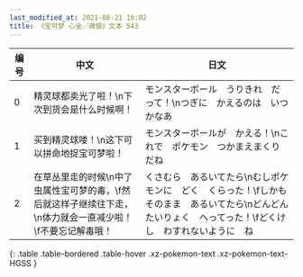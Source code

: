 ```yaml
---
last_modified_at: 2021-08-21 16:02
title: 《宝可梦 心金／魂银》文本 543
---
```

| 编号 | 中文 | 日文 |
| ---- | ---- | ---- |
| 0 | 精灵球都卖光了啦！\n下次到货会是什么时候啊！ | モンスターボール　うりきれ　だって！\nつぎに　かえるのは　いつかなあ |
| 1 | 买到精灵球喽！\n这下可以拼命地捉宝可梦啦！ | モンスターボールが　かえる！\nこれで　ポケモン　つかまえまくりだね |
| 2 | 在草丛里走的时候\n中了虫属性宝可梦的毒，\f然后就这样子继续往下走，\n体力就会一直减少啦！\f不要忘记解毒哦！ | くさむら　あるいてたら\nむしポケモンに　どく　くらった！\fしかも　そのまま　あるいてたら\nどんどん　たいりょく　へってった！\fどくけし　わすれないように　ね |
{: .table .table-bordered .table-hover .xz-pokemon-text .xz-pokemon-text-HGSS }